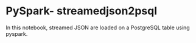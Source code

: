 # PySpark- streamedjson2psql
  In this notebook, streamed JSON are loaded on a PostgreSQL table using pyspark.
  
 
